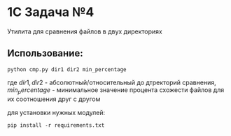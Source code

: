 # 1C Задача №4
Утилита для сравнения файлов в двух директориях
## Использование:
```
python cmp.py dir1 dir2 min_percentage
```
где $dir1, dir2$ - абсолютный/относительный до дтректорий сравнения, $min_percentage$ - минимальное значение процента схожести файлов для их соотношения друг с другом

для установки нужных модулей:
```
pip install -r requirements.txt
```
